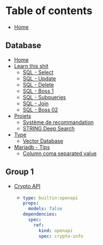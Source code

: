 # Table of contents

* [Home](README.md)

## Database

* [Home](database/home.md)
* [Learn this shit](database/learn-this-shit/README.md)
  * [SQL - Select](database/learn-this-shit/sql-select.md)
  * [SQL - Update](database/learn-this-shit/sql-update.md)
  * [SQL - Delete](database/learn-this-shit/sql-delete.md)
  * [SQL - Boss 1](database/learn-this-shit/sql-boss-1.md)
  * [SQL - Subqueries](database/learn-this-shit/sql-subqueries.md)
  * [SQL - Join](database/learn-this-shit/sql-join.md)
  * [SQL - Boss 02](database/learn-this-shit/sql-boss-02.md)
* [Projets](database/projets/README.md)
  * [Système de recommandation](database/projets/systeme-de-recommandation.md)
  * [STRING Deep Search](database/projets/string-deep-search.md)
* [Type](database/type/README.md)
  * [Vector Database](database/type/vector-database.md)
* [Mariadb - Tips](database/mariadb-tips/README.md)
  * [Column coma separated value](database/mariadb-tips/column-coma-separated-value.md)

## Group 1

* [Crypto API](group-1/crypto-api/README.md)
  * ```yaml
    type: builtin:openapi
    props:
      models: false
    dependencies:
      spec:
        ref:
          kind: openapi
          spec: crypto-info
    ```
